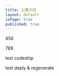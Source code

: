```yaml
---
title: 公寓介绍
layout: default
isPage: true
published: true
---
```


456

789

test codeship

test deply & regenerate